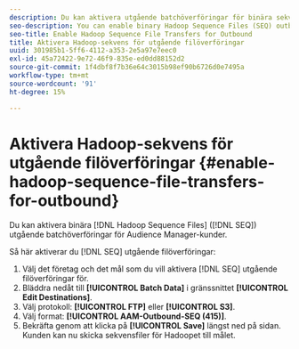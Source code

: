 ```yaml
---
description: Du kan aktivera utgående batchöverföringar för binära sekvensfiler (SEQ) för Audience Manager-Hadoop.
seo-description: You can enable binary Hadoop Sequence Files (SEQ) outbound batch transfers for Audience Manager customers.
seo-title: Enable Hadoop Sequence File Transfers for Outbound
title: Aktivera Hadoop-sekvens för utgående filöverföringar
uuid: 301985b1-5ff6-4112-a353-2e5a97e7eec0
exl-id: 45a72422-9e72-46f9-835e-ed0dd88152d2
source-git-commit: 1f4dbf8f7b36e64c3015b98ef90b6726d0e7495a
workflow-type: tm+mt
source-wordcount: '91'
ht-degree: 15%

---
```


# Aktivera Hadoop-sekvens för utgående filöverföringar {#enable-hadoop-sequence-file-transfers-for-outbound}

Du kan aktivera binära [!DNL Hadoop Sequence Files] ([!DNL SEQ]) utgående batchöverföringar för Audience Manager-kunder.

Så här aktiverar du [!DNL SEQ] utgående filöverföringar:

1. Välj det företag och det mål som du vill aktivera [!DNL SEQ] utgående filöverföringar för.
1. Bläddra nedåt till **[!UICONTROL Batch Data]** i gränssnittet **[!UICONTROL Edit Destinations]**.
1. Välj protokoll: **[!UICONTROL FTP]** eller **[!UICONTROL S3]**.
1. Välj format: **[!UICONTROL AAM-Outbound-SEQ (415)]**.
1. Bekräfta genom att klicka på **[!UICONTROL Save]** längst ned på sidan. Kunden kan nu skicka sekvensfiler för Hadoopet till målet.
